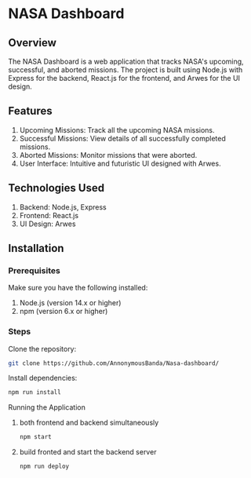 # NASA Dashboard
## Overview
The NASA Dashboard is a web application that tracks NASA's upcoming, successful, and aborted missions. The project is built using Node.js with Express for the backend, React.js for the frontend, and Arwes for the UI design.

## Features
1. Upcoming Missions: Track all the upcoming NASA missions.
2. Successful Missions: View details of all successfully completed missions.
3. Aborted Missions: Monitor missions that were aborted.
4. User Interface: Intuitive and futuristic UI designed with Arwes.
## Technologies Used
1. Backend: Node.js, Express
2. Frontend: React.js
4. UI Design: Arwes

## Installation
### Prerequisites
Make sure you have the following installed:

1. Node.js (version 14.x or higher)
2. npm (version 6.x or higher)
   
### Steps
Clone the repository:
```bash
git clone https://github.com/AnnonymousBanda/Nasa-dashboard/
```
Install dependencies:
```bash
npm run install
```
Running the Application
1. both frontend and backend simultaneously
   ```bash
   npm start
   ```
2. build fronted and start the backend server
   ```bash
   npm run deploy
   ```
